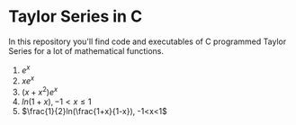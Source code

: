 # Taylor Series in C
In this repository you'll find code and executables of C programmed Taylor Series for a lot of mathematical functions.
1. $e^x$
2. $xe^x$
3. $(x+x^2)e^x$
4. $ln(1+x), -1<x\leq 1$
5. $\frac{1}{2}ln(\frac{1+x}{1-x}), -1<x<1$

